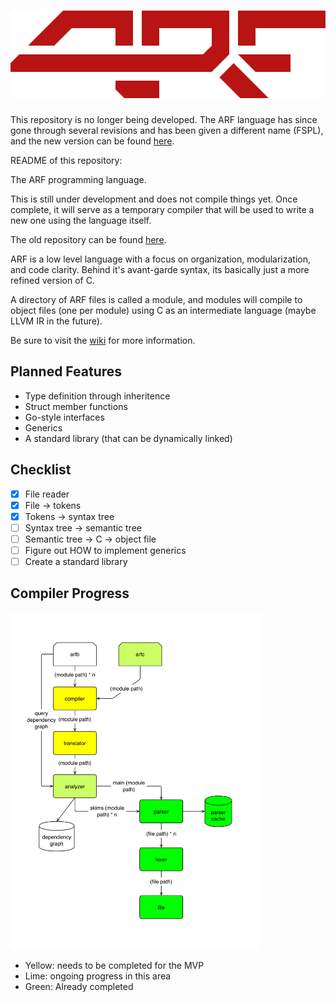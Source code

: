 # ![ARF](assets/logo.svg)

This repository is no longer being developed. The ARF language has since gone through several revisions and has been given a different name (FSPL), and the new version can be found [here](git.tebibyte.media/fspl/fspl).

README of this repository:

The ARF programming language.

This is still under development and does not compile things yet. Once complete,
it will serve as a temporary compiler that will be used to write a new one using
the language itself.

The old repository can be found [here](https://github.com/sashakoshka/arf-old).

ARF is a low level language with a focus on organization, modularization, and
code clarity. Behind it's avant-garde syntax, its basically just a more refined
version of C.

A directory of ARF files is called a module, and modules will compile to object
files (one per module) using C as an intermediate language (maybe LLVM IR in the
future).

Be sure to visit the [wiki](https://git.tebibyte.media/arf/arf/wiki) for more
information.

## Planned Features

- Type definition through inheritence
- Struct member functions
- Go-style interfaces
- Generics
- A standard library (that can be dynamically linked)

## Checklist

- [X] File reader
- [X] File -> tokens
- [X] Tokens -> syntax tree
- [ ] Syntax tree -> semantic tree
- [ ] Semantic tree -> C -> object file
- [ ] Figure out HOW to implement generics
- [ ] Create a standard library

## Compiler Progress

<img src="assets/heatmap.png" alt="Progress heatmap" width="400">

- Yellow: needs to be completed for the MVP
- Lime: ongoing progress in this area
- Green: Already completed
